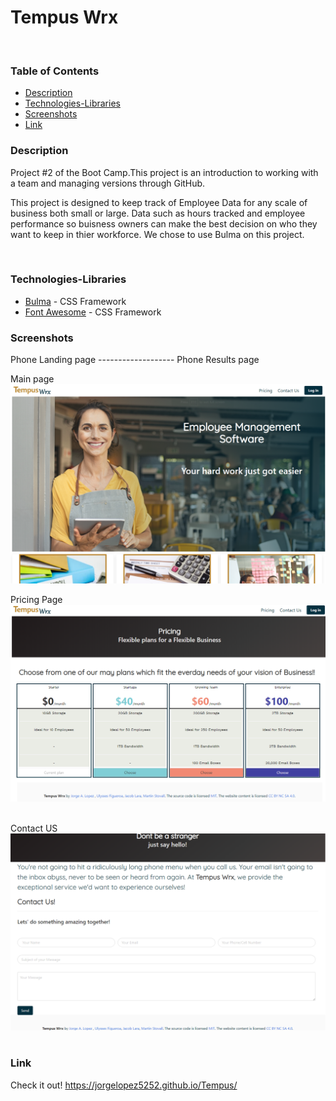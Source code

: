 # Tempus Wrx
​
### Table of Contents
- [Description](#Description)
- [Technologies-Libraries](#Technologies-Libraries)
- [Screenshots](#Screenshots)
- [Link](#Link)
​
### Description
Project #2 of the Boot Camp.This project is an introduction to working with a team and managing versions through GitHub.

This project is designed to keep track of Employee Data for any scale of business both small or large. Data such as hours tracked and employee performance so buisness owners can make the best decision on who they want to keep in thier workforce. We chose to use Bulma on this project.

​
### Technologies-Libraries
- [Bulma](https://bulma.io/) - CSS Framework
- [Font Awesome](https://fontawesome.com/) - CSS Framework
​
### Screenshots
​Phone Landing page ------------------- Phone Results page

Main page
![Image](public/assets/images/Capture1.PNG)
​


Pricing Page
![Image](public/assets/images/Capture2.PNG)
​


Contact US
![Image](public/assets/images/Capture3.PNG)
​
### Link
Check it out! 
 https://jorgelopez5252.github.io/Tempus/